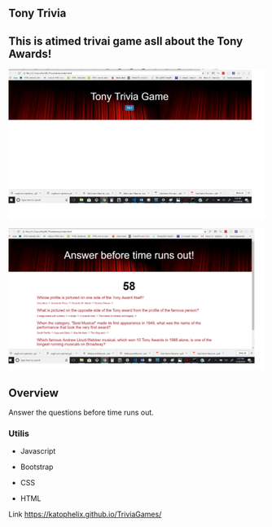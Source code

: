 

## Tony Trivia

## This is atimed trivai game asll about the Tony Awards!




![Screen Shot](assets/images/screen.gif)

![Screen Shot](assets/images/screen2.gif)

## Overview
Answer the questions before time runs out.

### Utilis
* Javascript
* Bootstrap

* CSS
* HTML


Link https://katophelix.github.io/TriviaGames/

